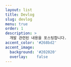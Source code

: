 ```yaml
---
layout: list
title: Devlog
slug: devlog
menu: true
order: 1
description: >
  개발 관련된 내용을 포스팅합니다.
accent_color: '#268bd2'
accent_image:
  background: '#202020'
  overlay:    false
---
```

